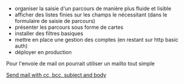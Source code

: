 

- organiser la saisie d'un parcours de manière plus fluide et lisible
- afficher des listes finies sur les champs le nécessitant (dans le formulaire de saisie de parcours)
- présenter les parcours sous forme de cartes
- installer des filtres basiques
- mettre en place une gestion des comptes  (en restant sur http basic auth)
- déployer en production


Pour l'envoie de mail on pourrait utiliser un mailto tout simple

<a href="mailto:nowhere@mozilla.org?cc=name2@rapidtables.com&bcc=name3@rapidtables.com&subject=The%20subject%20of%20the%20email&body=The%20body%20of%20the%20email">
    Send mail with cc, bcc, subject and body
</a>
